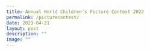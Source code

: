 ```yaml
---
title: Annual World Children's Picture Contest 2022
permalink: /picturecontest/
date: 2023-04-21
layout: post
description: ""
image: ""
---
```

